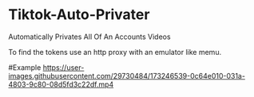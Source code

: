 # Tiktok-Auto-Privater
Automatically Privates All Of An Accounts Videos

To find the tokens use an http proxy with an emulator like memu.


#Example
https://user-images.githubusercontent.com/29730484/173246539-0c64e010-031a-4803-9c80-08d5fd3c22df.mp4

